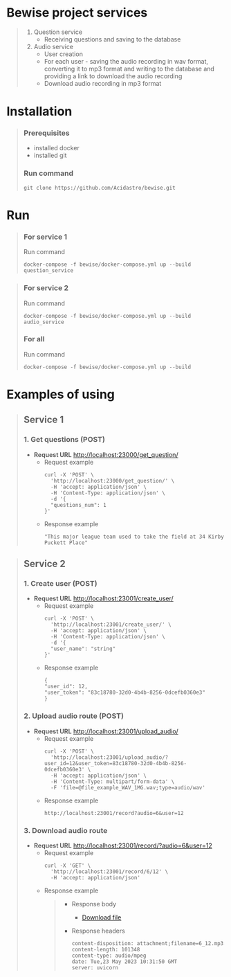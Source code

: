 # Bewise project services
> 1. Question service
>     * Receiving questions and saving to the database
> 2. Audio service
>     * User creation
>     * For each user - saving the audio recording in wav format, converting it to mp3 format and writing to the database and providing a link to download the audio recording 
>     * Download audio recording in mp3 format
# Installation
> ### Prerequisites
> * installed docker
> * installed git
> ### Run command
> ```
> git clone https://github.com/Acidastro/bewise.git
> ```
# Run
> ### For service 1
> Run command
> ```
> docker-compose -f bewise/docker-compose.yml up --build question_service
> ```

> ### For service 2
>  Run command
>  ```
>  docker-compose -f bewise/docker-compose.yml up --build audio_service
>  ```
> ### For all
>  Run command
>  ```
>  docker-compose -f bewise/docker-compose.yml up --build
>  ```
# Examples of using
> ## Service 1
> ### 1. Get questions (POST)
>   * **Request URL** [http://localhost:23000/get_question/]()
>     * Request example
>       ``` 
>       curl -X 'POST' \
>         'http://localhost:23000/get_question/' \
>         -H 'accept: application/json' \
>         -H 'Content-Type: application/json' \
>         -d '{
>         "questions_num": 1    
>       }'
>       ```
>     * Response example
>       ```
>       "This major league team used to take the field at 34 Kirby Puckett Place"
>       ```

>## Service 2
> ### 1. Create user (POST)
>   * **Request URL** [http://localhost:23001/create_user/]()
>     * Request example
>       ```
>       curl -X 'POST' \
>         'http://localhost:23001/create_user/' \
>         -H 'accept: application/json' \
>         -H 'Content-Type: application/json' \
>         -d '{
>         "user_name": "string"
>       }'
>       ```
>     * Response example
>       ```
>       {
>       "user_id": 12,
>       "user_token": "83c18780-32d0-4b4b-8256-0dcefb0360e3"
>       }
>       ```
> ### 2. Upload audio route (POST)
>   * **Request URL** [http://localhost:23001/upload_audio/]()
>     * Request example
>       ```
>       curl -X 'POST' \
>         'http://localhost:23001/upload_audio/?user_id=12&user_token=83c18780-32d0-4b4b-8256-0dcefb0360e3' \
>         -H 'accept: application/json' \
>         -H 'Content-Type: multipart/form-data' \
>         -F 'file=@file_example_WAV_1MG.wav;type=audio/wav'
>       ```
>     * Response example
>       ```
>       http://localhost:23001/record?audio=6&user=12
>       ```
> ### 3. Download audio route
>   * **Request URL** [http://localhost:23001/record/?audio=6&user=12]()
>     * Request example
>       ```
>       curl -X 'GET' \
>         'http://localhost:23001/record/6/12' \
>         -H 'accept: application/json'
>       ```
>     * Response example
>       > * Response body
>       > 
>       >   * [<u>Download file</u>]()
>       > * Response headers
>       >   ```
>       >   content-disposition: attachment;filename=6_12.mp3 
>       >   content-length: 101348 
>       >   content-type: audio/mpeg 
>       >   date: Tue,23 May 2023 10:31:50 GMT 
>       >   server: uvicorn 
>       >   ```
